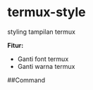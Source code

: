 # termux-style
styling tampilan termux

**Fitur:**
- Ganti font termux
- Ganti warna termux

##Command
